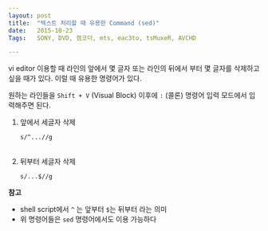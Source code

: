 ```yaml
---
layout: post
title:  "텍스트 처리할 때 유용한 Command (sed)"
date:   2015-10-23
Tags:   SONY, DVD, 캠코더, mts, eac3to, tsMuxeR, AVCHD

---
```


vi editor 이용할 때 라인의 앞에서 몇 글자 또는 라인의 뒤에서 부터 몇 글자를 삭제하고 싶을 때가 있다. 이럴 때 유용한 명령어가 있다.

원하는 라인들을 `Shift + V` (Visual Block) 이후에 `:` (콜론) 명령어 입력 모드에서 입력해주면 된다.

1. 앞에서 세글자 삭제

    `s/^...//g`
    <br><br>
1. 뒤부터 세글자 삭제

    `s/...$//g`


**참고**

- shell script에서 `^` 는 앞부터 `$`는 뒤부터 라는 의미
- 위 명령어들은 `sed` 명령어에서도 이용 가능하다